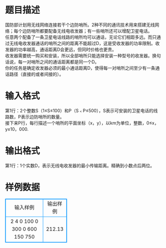 # 

 
 # 题目描述 
国防部计划用无线网络连接若干个边防哨所。2种不同的通讯技术用来搭建无线网络；每个边防哨所都要配备无线电收发器；有一些哨所还可以增配卫星电话。<BR>任意两个配备了一条卫星电话线路的哨所均可以通话，无论它们相距多远。而只通过无线电收发器通话的哨所之间的距离不能超过D，这是受收发器的功率限制。收发器的功率越高，通话距离D会更远，但同时价格也更贵。<BR>收发器需要统一购买和安装，所以全部哨所只能选择安装一种型号的收发器。换句话说，每一对哨所之间的通话距离都是同一个D。<BR>你的任务是确定收发器必须的最小通话距离D，使得每一对哨所之间至少有一条通话路径（直接的或者间接的）。<BR> 

 
 # 输入格式 
第1行：2个整数S（1≤S≤100）和P（S﹤P≤500），S表示可安装的卫星电话的线路数，P表示边防哨所的数量。<BR>接下来P行，每行描述一个哨所的平面坐标（x，y），以km为单位，整数，0≤x，<BR>y≤10，000.<BR> 

 
 # 输出格式 
第1行：1个实数D，表示无线电收发器的最小传输距离。精确到小数点后两位。 
# 样例数据
<style>
        table,table tr th, table tr td { border:1px solid #0094ff; }
        table { width: 200px; min-height: 25px; line-height: 25px; text-align: center; border-collapse: collapse;}   
    </style>
<table>
	<tr>
		<td>输入样例</td>
		<td>输出样例</td>
	</tr>
<tr><td>2 4
0 100
0 300
0 600
150 750
</td><td>212.13</td></tr></table>
